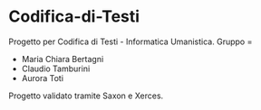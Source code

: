 # Codifica-di-Testi
Progetto per Codifica di Testi - Informatica Umanistica.
Gruppo = 
- Maria Chiara Bertagni
- Claudio Tamburini
- Aurora Toti


Progetto validato tramite Saxon e Xerces.
